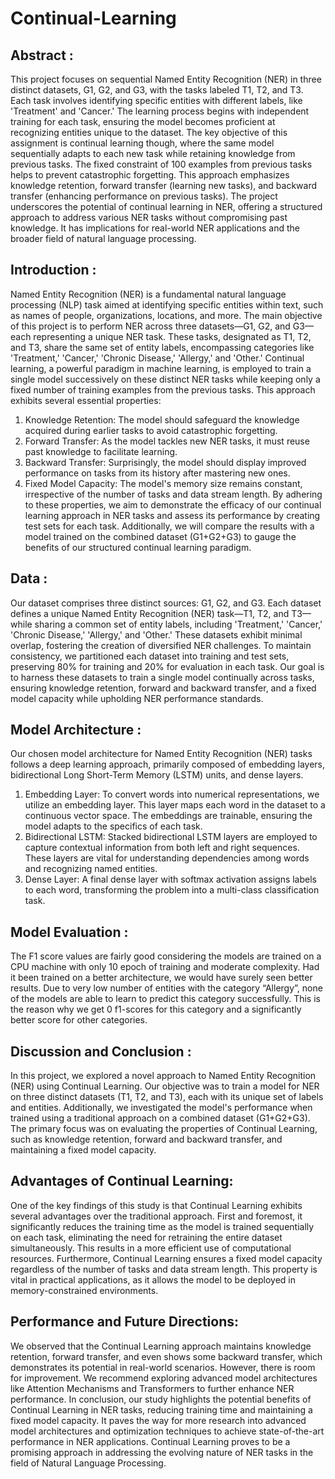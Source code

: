 # Continual-Learning
## Abstract :
This project focuses on sequential Named Entity Recognition (NER) in three distinct datasets, G1, G2, and G3, with the tasks labeled T1, T2, and T3. Each task involves identifying specific entities with different labels, like 'Treatment' and 'Cancer.' The learning process begins with independent training for each task, ensuring the model becomes proficient at recognizing entities unique to the dataset.
The key objective of this assignment is continual learning though, where the same model sequentially adapts to each new task while retaining knowledge from previous tasks. The fixed constraint of 100 examples from previous tasks helps to prevent catastrophic forgetting. This approach emphasizes knowledge retention, forward transfer (learning new tasks), and backward transfer (enhancing performance on previous tasks).
The project underscores the potential of continual learning in NER, offering a structured approach to address various NER tasks without compromising past knowledge. It has implications for real-world NER applications and the broader field of natural language processing.   
## Introduction : 
Named Entity Recognition (NER) is a fundamental natural language processing (NLP) task aimed at identifying specific entities within text, such as names of people, organizations, locations, and more. The main objective of this project is to perform NER across three datasets—G1, G2, and G3—each representing a unique NER task. These tasks, designated as T1, T2, and T3, share the same set of entity labels, encompassing categories like 'Treatment,' 'Cancer,' 'Chronic Disease,' 'Allergy,' and 'Other.' 
Continual learning, a powerful paradigm in machine learning, is employed to train a single model successively on these distinct NER tasks while keeping only a fixed number of training examples from the previous tasks. This approach exhibits several essential properties:
1.	Knowledge Retention: The model should safeguard the knowledge acquired during earlier tasks to avoid catastrophic forgetting.
2.	Forward Transfer: As the model tackles new NER tasks, it must reuse past knowledge to facilitate learning.
3.	Backward Transfer: Surprisingly, the model should display improved performance on tasks from its history after mastering new ones.
4.	Fixed Model Capacity: The model's memory size remains constant, irrespective of the number of tasks and data stream length.
By adhering to these properties, we aim to demonstrate the efficacy of our continual learning approach in NER tasks and assess its performance by creating test sets for each task. Additionally, we will compare the results with a model trained on the combined dataset (G1+G2+G3) to gauge the benefits of our structured continual learning paradigm.
## Data :
Our dataset comprises three distinct sources: G1, G2, and G3. Each dataset defines a unique Named Entity Recognition (NER) task—T1, T2, and T3—while sharing a common set of entity labels, including 'Treatment,' 'Cancer,' 'Chronic Disease,' 'Allergy,' and 'Other.' These datasets exhibit minimal overlap, fostering the creation of diversified NER challenges. 
To maintain consistency, we partitioned each dataset into training and test sets, preserving 80% for training and 20% for evaluation in each task. Our goal is to harness these datasets to train a single model continually across tasks, ensuring knowledge retention, forward and backward transfer, and a fixed model capacity while upholding NER performance standards.   
## Model Architecture : 
Our chosen model architecture for Named Entity Recognition (NER) tasks follows a deep learning approach, primarily composed of embedding layers, bidirectional Long Short-Term Memory (LSTM) units, and dense layers.
1.	Embedding Layer: To convert words into numerical representations, we utilize an embedding layer. This layer maps each word in the dataset to a continuous vector space. The embeddings are trainable, ensuring the model adapts to the specifics of each task.
2.	Bidirectional LSTM: Stacked bidirectional LSTM layers are employed to capture contextual information from both left and right sequences. These layers are vital for understanding dependencies among words and recognizing named entities.
3.	Dense Layer: A final dense layer with softmax activation assigns labels to each word, transforming the problem into a multi-class classification task.
## Model Evaluation : 
The F1 score values are fairly good considering the models are trained on a CPU machine with only 10 epoch of training and moderate complexity. Had it been trained on a better architecture, we would have surely seen better results.
Due to very low number of entities with the category “Allergy”, none of the models are able to learn to predict this category successfully. This is the reason why we get 0 f1-scores for this category and a significantly better score for other categories.

## Discussion and Conclusion :
 In this project, we explored a novel approach to Named Entity Recognition (NER) using Continual Learning. Our objective was to train a model for NER on three distinct datasets (T1, T2, and T3), each with its unique set of labels and entities. Additionally, we investigated the model's performance when trained using a traditional approach on a combined dataset (G1+G2+G3). The primary focus was on evaluating the properties of Continual Learning, such as knowledge retention, forward and backward transfer, and maintaining a fixed model capacity.

## Advantages of Continual Learning:
One of the key findings of this study is that Continual Learning exhibits several advantages over the traditional approach. First and foremost, it significantly reduces the training time as the model is trained sequentially on each task, eliminating the need for retraining the entire dataset simultaneously. This results in a more efficient use of computational resources.
Furthermore, Continual Learning ensures a fixed model capacity regardless of the number of tasks and data stream length. This property is vital in practical applications, as it allows the model to be deployed in memory-constrained environments.

## Performance and Future Directions:
We observed that the Continual Learning approach maintains knowledge retention, forward transfer, and even shows some backward transfer, which demonstrates its potential in real-world scenarios. However, there is room for improvement. We recommend exploring advanced model architectures like Attention Mechanisms and Transformers to further enhance NER performance.
In conclusion, our study highlights the potential benefits of Continual Learning in NER tasks, reducing training time and maintaining a fixed model capacity. It paves the way for more research into advanced model architectures and optimization techniques to achieve state-of-the-art performance in NER applications. Continual Learning proves to be a promising approach in addressing the evolving nature of NER tasks in the field of Natural Language Processing.
